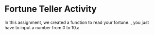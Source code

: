 # Fortune Teller Activity
In this assignment, we created a  function to read your fortune. , you just have to input a number from 0 to 10.a